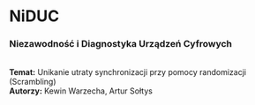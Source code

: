 <h1>NiDUC</h1>
<h3>Niezawodność i Diagnostyka Urządzeń Cyfrowych</h3> <br/>
<b>Temat:</b> Unikanie utraty synchronizacji przy pomocy randomizacji (Scrambling) <br/>
<b>Autorzy:</b> Kewin Warzecha, Artur Sołtys <br/>
